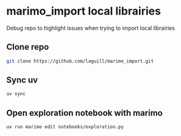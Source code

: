 # marimo_import local librairies

Debug repo to highlight issues when trying to import local librairies

## Clone repo
```bash
git clone https://github.com/laguill/marimo_import.git
```

## Sync uv
```bash
uv sync
```

## Open exploration notebook with marimo
```bash
uv run marimo edit notebooks/exploration.py
```
